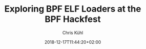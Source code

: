 ---
title: "Exploring BPF ELF Loaders at the BPF Hackfest"
date: 2018-12-17T11:44:20+02:00
draft: false
description: Just before the All Systems Go! conference, we had a BPF Hackfest at the Kinvolk office and one of the topics of discussion was to document different BPF ELF loaders. This blog post is the result of it.
type: announcements
image: post-main.jpg
author: Chris Kühl
authorImage: post-main-author.jpg
primary: true
---